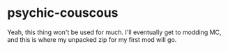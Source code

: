 # psychic-couscous

Yeah, this thing won't be used for much. I'll eventually get to modding MC, and this is where my unpacked zip for my first mod will go.
